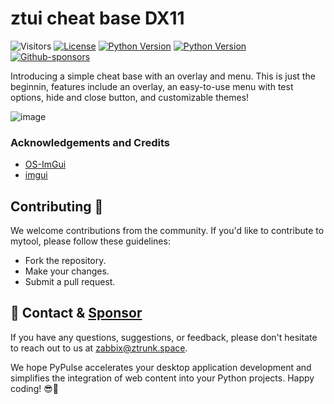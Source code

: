 # ztui cheat base DX11
![Visitors](https://api.visitorbadge.io/api/visitors?path=https%3A%2F%2Fgithub.com%2Fzabbix-byte%2Fztui%2F&countColor=%23263759)
[![License](https://img.shields.io/badge/License-MIT-blue.svg?style=for-the-badge&logo=windows&logoColor=white)](https://opensource.org/licenses/MIT)
[![Python Version](https://img.shields.io/badge/C++20-blue?style=for-the-badge&logo=windows&logoColor=white)](https://www.python.org/downloads/)
[![Python Version](https://img.shields.io/badge/x64-blue?style=for-the-badge&logo=windows&logoColor=white)](https://www.python.org/downloads/)
[![Github-sponsors](https://img.shields.io/badge/sponsor-30363D?style=for-the-badge&logo=GitHub-Sponsors&logoColor=white)](https://github.com/sponsors/zabbix-byte)

Introducing a simple cheat base with an overlay and menu. This is just the beginnin, features include an overlay, an easy-to-use menu with test options, hide and close button, and customizable themes!

![image](https://github.com/zabbix-byte/ztui/assets/67012651/3dbf6b84-ce00-4c31-8f26-d80332a7c555)


### Acknowledgements and Credits
 - [OS-ImGui](https://github.com/TKazer/OS-ImGui)
 - [imgui](https://github.com/ocornut/imgui)
     
## Contributing 🤝
We welcome contributions from the community. If you'd like to contribute to mytool, please follow these guidelines:

- Fork the repository.
- Make your changes.
- Submit a pull request.

## 💌 Contact & [Sponsor](https://github.com/sponsors/zabbix-byte)

If you have any questions, suggestions, or feedback, please don't hesitate to reach out to us at [zabbix@ztrunk.space](mailto:zabbix@ztrunk.space).

We hope PyPulse accelerates your desktop application development and simplifies the integration of web content into your Python projects. Happy coding! 😎🚀
